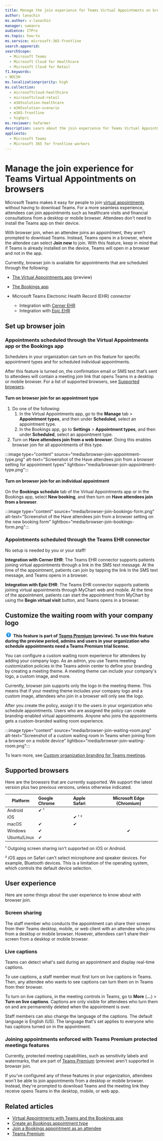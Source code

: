 ```yaml
---
title: Manage the join experience for Teams Virtual Appointments on browsers
author: lanachin
ms.author: v-lanachin
manager: samanro
audience: ITPro
ms.topic: how-to
ms.service: microsoft-365-frontline 
search.appverid: 
searchScope:
  - Microsoft Teams
  - Microsoft Cloud for Healthcare
  - Microsoft Cloud for Retail
f1.keywords:
- NOCSH
ms.localizationpriority: high
ms.collection: 
  - microsoftcloud-healthcare
  - microsoftcloud-retail
  - m365solution-healthcare
  - m365solution-scenario
  - m365-frontline
  - highpri
ms.reviewer: hafarmer
description: Learn about the join experience for Teams Virtual Appointments on browsers. 
appliesto: 
  - Microsoft Teams
  - Microsoft 365 for frontline workers
---
```


# Manage the join experience for Teams Virtual Appointments on browsers

Microsoft Teams makes it easy for people to join [virtual appointments](virtual-appointments.md) without having to download Teams. For a more seamless experience, attendees can join appointments such as healthcare visits and financial consultations from a desktop or mobile browser. Attendees don't need to install the Teams app on their device.

With browser join, when an attendee joins an appointment, they aren't prompted to download Teams. Instead, Teams opens in a browser, where the attendee can select **Join now** to join. With this feature, keep in mind that if Teams is already installed on the device, Teams will open in a browser and not in the app.

Currently, browser join is available for appointments that are scheduled through the following:

- [The Virtual Appointments app](https://review.learn.microsoft.com/microsoftteams/manage-virtual-appointments-app?branch=v-lanachin-va-app) (preview)
- [The Bookings app](https://support.microsoft.com/office/what-is-bookings-42d4e852-8e99-4d8f-9b70-d7fc93973cb5)
- Microsoft Teams Electronic Health Record (EHR) connector

  - Integration with [Cerner EHR](ehr-admin-cerner.md)
  - Integration with [Epic EHR](ehr-admin-epic.md)

## Set up browser join

### Appointments scheduled through the Virtual Appointments app or the Bookings app

Schedulers in your organization can turn on this feature for specific appointment types and for scheduled individual appointments.

After this feature is turned on, the confirmation email or SMS text that’s sent to attendees will contain a meeting join link that opens Teams in a desktop or mobile browser. For a list of supported browsers, see [Supported browsers](#supported-browsers).

#### Turn on browser join for an appointment type

1. Do one of the following:
    1. In the Virtual Appointments app, go to the **Manage** tab > **Appointment types**, and then under **Scheduled**, select an appointment type.
    1. In the Bookings app, go to **Settings** > **Appointment types**, and then under **Scheduled**, select an appointment type.
1. Turn on **Have attendees join from a web browser**. Doing this enables browser join for all appointments of this type.

:::image type="content" source="media/browser-join-appointment-type.png" alt-text="Screenshot of the Have attendees join from a browser setting for appointment types" lightbox="media/browser-join-appointment-type.png":::

#### Turn on browser join for an individual appointment

On the **Bookings schedule** tab of the Virtual Appointments app or in the Bookings app, select **New booking**, and then turn on **Have attendees join from a browser**.

:::image type="content" source="media/browser-join-bookings-form.png" alt-text="Screenshot of the Have attendees join from a browser setting on the new booking form" lightbox="media/browser-join-bookings-form.png":::

### Appointments scheduled through the Teams EHR connector

No setup is needed by you or your staff!

**Integration with Cerner EHR**: The Teams EHR connector supports patients joining virtual appointments through a link in the SMS text message. At the time of the appointment, patients can join by tapping the link in the SMS text message, and Teams opens in a browser.

**Integration with Epic EHR**: The Teams EHR connector supports patients joining virtual appointments through MyChart web and mobile. At the time of the appointment, patients can start the appointment from MyChart by using the **Begin virtual visit** button, and Teams opens in a browser.

## Customize the waiting room with your company logo

![Information icon](media/info.png) **This feature is part of [Teams Premium]() (preview). To use this feature during the preview period, admins and users in your organization who schedule appointments need a Teams Premium trial license.**

You can configure a custom waiting room experience for attendees by adding your company logo. As an admin, you use Teams meeting customization policies in the Teams admin center to define your branding by creating a meeting theme. A meeting theme can include your company's logo, a custom image, and more.

Currently, browser join supports only the logo in the meeting theme. This means that if your meeting theme includes your company logo and a custom image, attendees who join in a browser will only see the logo.

After you create the policy, assign it to the users in your organization who schedule appointments. Users who are assigned the policy can create branding-enabled virtual appointments. Anyone who joins the appointments gets a custom-branded waiting room experience.

:::image type="content" source="media/browser-join-waiting-room.png" alt-text="Screenshot of a custom waiting room in Teams when joining from a browser on a mobile device" lightbox="media/browser-join-waiting-room.png":::

To learn more, see [Custom organization branding for Teams meetings](https://review.learn.microsoft.com/en-us/MicrosoftTeams/custom-branding-meetings?branch=heidip-branded-meetings-2022).

## Supported browsers

Here are the browsers that are currently supported. We support the latest version plus two previous versions, unless otherwise indicated.

|Platform  |Google Chrome |Apple Safari |Microsoft Edge (Chromium)|
|---------|:---|:---|:---:|
|Android   | &#x2714; &sup1;      |         |         |
|iOS    |         | &#x2714; &sup1; &sup2; |         |
|macOS     | &#x2714; | &#x2714;|         |
|Windows    | &#x2714; |   | &#x2714; |
|Ubuntu/Linux     | &#x2714;         |     |         |

&sup1; Outgoing screen sharing isn't supported on iOS or Android.

&sup2; iOS apps on Safari can't select microphone and speaker devices. For example, Bluetooth devices. This is a limitation of the operating system, which controls the default device selection.

## User experience

Here are some things about the user experience to know about with browser join.

### Screen sharing

The staff member who conducts the appointment can share their screen from their Teams desktop, mobile, or web client with an attendee who joins from a desktop or mobile browser. However, attendees can't share their screen from a desktop or mobile browser.

### Live captions

Teams can detect what's said during an appointment and display real-time captions.

To use captions, a staff member must first turn on live captions in Teams. Then, any attendee who wants to see captions can turn them on in Teams from their browser.

To turn on live captions, in the meeting controls in Teams, go to **More** (**...**) > **Turn on live captions**. Captions are only visible for attendees who turn them on and are permanently deleted when the appointment is over.

Staff members can also change the language of the captions. The default language is English (US). The language that's set applies to everyone who has captions turned on in the appointment.

### Joining appointments enforced with Teams Premium protected meetings features

Currently, protected meeting capabilities, such as sensitivity labels and watermarks, that are part of [Teams Premium]() (preview) aren't supported in browser join.

If you've configured any of these features in your organization, attendees won't be able to join appointments from a desktop or mobile browser. Instead, they're prompted to download Teams and the meeting link they receive opens Teams in the desktop, mobile, or web app.

## Related articles

- [Virtual Appointments with Teams and the Bookings app](bookings-virtual-appointments.md)
- [Create an Bookings appointment type](https://support.microsoft.com/office/create-an-appointment-type-810eac77-6a65-4dc8-964d-c00eadf43887)
- [Join a Bookings appointment as an attendee](https://support.microsoft.com/office/join-a-bookings-appointment-as-an-attendee-95cea12d-2220-421f-a663-6efb20913c7f)
- [Teams Premium]()
